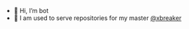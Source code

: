 - 👋 Hi, I’m bot
- 👀 I am used to serve repositories for my master [@xbreaker](https://github.com/xbreaker)

<!---
xbreaker-bot/xbreaker-bot is a ✨ special ✨ repository because its `README.md` (this file) appears on your GitHub profile.
You can click the Preview link to take a look at your changes.
--->
